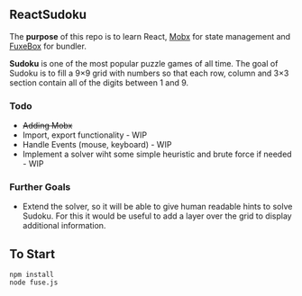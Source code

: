 ## ReactSudoku

The **purpose** of this repo is to learn React, [Mobx](https://github.com/mobxjs/mobx) for state management and [FuxeBox](https://fuse-box.org) for bundler.

**Sudoku** is one of the most popular puzzle games of all time. The goal of Sudoku is to fill a 9×9 grid with numbers so that each row, column and 3×3 section contain all of the digits between 1 and 9.

### Todo
* ~~Adding Mobx~~
* Import, export functionality - WIP
* Handle Events (mouse, keyboard) - WIP
* Implement a solver wiht some simple heuristic and brute force if needed - WIP

### Further Goals
* Extend the solver, so it will be able to give human readable hints to solve Sudoku. For this it would be useful to add a layer over the grid to display additional information.

## To Start
```
npm install
node fuse.js
```
